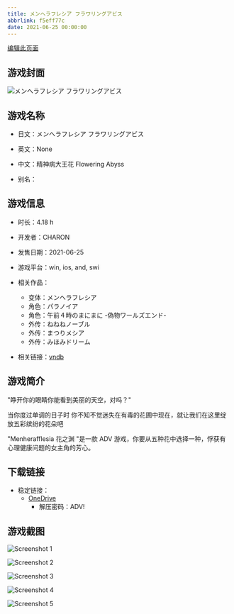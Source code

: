 ```yaml
---
title: メンヘラフレシア フラワリングアビス
abbrlink: f5eff77c
date: 2021-06-25 00:00:00
---
```

[编辑此页面](https://github.com/ACG-3/ADV3-source/blob/main/source/_posts/games/%E3%83%A1%E3%83%B3%E3%83%98%E3%83%A9%E3%83%95%E3%83%AC%E3%82%B7%E3%82%A2%20%E3%83%95%E3%83%A9%E3%83%AF%E3%83%AA%E3%83%B3%E3%82%B0%E3%82%A2%E3%83%93%E3%82%B9.md)

## 游戏封面

![メンヘラフレシア フラワリングアビス](https://pan.timero.xyz/onedrive/img_lib_001/%E3%83%A1%E3%83%B3%E3%83%98%E3%83%A9%E3%83%95%E3%83%AC%E3%82%B7%E3%82%A2%20%E3%83%95%E3%83%A9%E3%83%AF%E3%83%AA%E3%83%B3%E3%82%B0%E3%82%A2%E3%83%93%E3%82%B9_cover.avif)


## 游戏名称

- 日文：メンヘラフレシア フラワリングアビス
- 英文：None
- 中文：精神病大王花 Flowering Abyss

- 别名：


## 游戏信息

- 时长：4.18 h
- 开发者：CHARON
- 发售日期：2021-06-25
- 游戏平台：win, ios, and, swi
- 相关作品：
   - 变体：メンヘラフレシア
   - 角色：パラノイア
   - 角色：午前４時のまにまに -偽物ワールズエンド-
   - 外传：ねねねノーブル
   - 外传：まつりメシア
   - 外传：みほみドリーム

- 相关链接：[vndb](https://vndb.org/v30423)


## 游戏简介

"睁开你的眼睛你能看到美丽的天空，对吗？"

当你度过单调的日子时 你不知不觉迷失在有毒的花圃中现在，就让我们在这里绽放五彩缤纷的花朵吧

"Menherafflesia 花之渊 "是一款 ADV 游戏，你要从五种花中选择一种，俘获有心理健康问题的女主角的芳心。




## 下载链接

- 稳定链接：
    - [OneDrive](https://pan.timero.xyz/onedrive/adv_lib_001/%E3%83%A1%E3%83%B3%E3%83%98%E3%83%A9%E3%83%95%E3%83%AC%E3%82%B7%E3%82%A2%20%E3%83%95%E3%83%A9%E3%83%AF%E3%83%AA%E3%83%B3%E3%82%B0%E3%82%A2%E3%83%93%E3%82%B9)
        - 解压密码：ADV!



## 游戏截图


![Screenshot 1](https://pan.timero.xyz/onedrive/img_lib_001/%E3%83%A1%E3%83%B3%E3%83%98%E3%83%A9%E3%83%95%E3%83%AC%E3%82%B7%E3%82%A2%20%E3%83%95%E3%83%A9%E3%83%AF%E3%83%AA%E3%83%B3%E3%82%B0%E3%82%A2%E3%83%93%E3%82%B9_Screenshot_1.avif)

![Screenshot 2](https://pan.timero.xyz/onedrive/img_lib_001/%E3%83%A1%E3%83%B3%E3%83%98%E3%83%A9%E3%83%95%E3%83%AC%E3%82%B7%E3%82%A2%20%E3%83%95%E3%83%A9%E3%83%AF%E3%83%AA%E3%83%B3%E3%82%B0%E3%82%A2%E3%83%93%E3%82%B9_Screenshot_2.avif)

![Screenshot 3](https://pan.timero.xyz/onedrive/img_lib_001/%E3%83%A1%E3%83%B3%E3%83%98%E3%83%A9%E3%83%95%E3%83%AC%E3%82%B7%E3%82%A2%20%E3%83%95%E3%83%A9%E3%83%AF%E3%83%AA%E3%83%B3%E3%82%B0%E3%82%A2%E3%83%93%E3%82%B9_Screenshot_3.avif)

![Screenshot 4](https://pan.timero.xyz/onedrive/img_lib_001/%E3%83%A1%E3%83%B3%E3%83%98%E3%83%A9%E3%83%95%E3%83%AC%E3%82%B7%E3%82%A2%20%E3%83%95%E3%83%A9%E3%83%AF%E3%83%AA%E3%83%B3%E3%82%B0%E3%82%A2%E3%83%93%E3%82%B9_Screenshot_4.avif)

![Screenshot 5](https://pan.timero.xyz/onedrive/img_lib_001/%E3%83%A1%E3%83%B3%E3%83%98%E3%83%A9%E3%83%95%E3%83%AC%E3%82%B7%E3%82%A2%20%E3%83%95%E3%83%A9%E3%83%AF%E3%83%AA%E3%83%B3%E3%82%B0%E3%82%A2%E3%83%93%E3%82%B9_Screenshot_5.avif)

